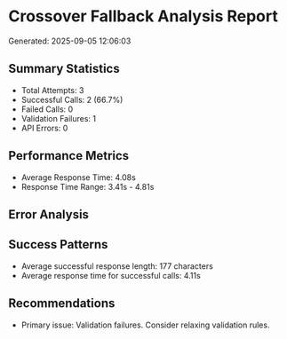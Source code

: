 
# Crossover Fallback Analysis Report
Generated: 2025-09-05 12:06:03

## Summary Statistics
- Total Attempts: 3
- Successful Calls: 2 (66.7%)
- Failed Calls: 0
- Validation Failures: 1
- API Errors: 0

## Performance Metrics
- Average Response Time: 4.08s
- Response Time Range: 3.41s - 4.81s

## Error Analysis

## Success Patterns
- Average successful response length: 177 characters
- Average response time for successful calls: 4.11s

## Recommendations
- Primary issue: Validation failures. Consider relaxing validation rules.
